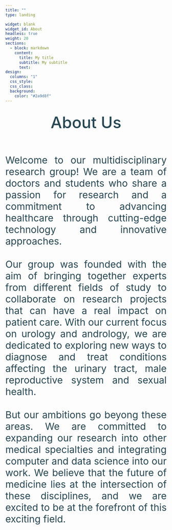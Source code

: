 ```yaml
---
title: ""
type: landing

widget: blank
widget_id: About
headless: true
weight: 20
sections:
  - block: markdown
    content:
      title: My title
      subtitle: My subtitle
      text:
design:
  columns: "1"
  css_style:
  css_class:
  background:
    color: "#2a9d8f"
---
```


<h2 class="heading">
  <p style="text-align:center; line-height:1.2; color:#264653">
    <span style="font-weight:500;font-size:50px">
      About Us
    </span>
  </p>
</h2>

<br>
<br> 

<p style="text-align:justify; text-justify: inter-word; line-height:1.2; color:#264653">
  <span style="font-weight:400;font-size:30px">
    Welcome to our multidisciplinary research group! We are a team of doctors and students who share a passion for research
    and a commitment to advancing healthcare through cutting-edge technology and innovative approaches.
  <br>
  <br>
    Our group was founded with the aim of bringing together experts from different fields of study to collaborate on research projects that can have a
    real impact on patient care. With our current focus on urology and andrology, we are dedicated to exploring new ways to diagnose and treat conditions
    affecting the urinary tract, male reproductive system and sexual health.
  <br>
  <br>
    But our ambitions go beyong these areas. We are committed to expanding our research into other medical specialties and integrating computer and data
    science into our work. We believe that the future of medicine lies at the intersection of these disciplines, and we are excited to be at the forefront
    of this exciting field.
  </span>
</p>
